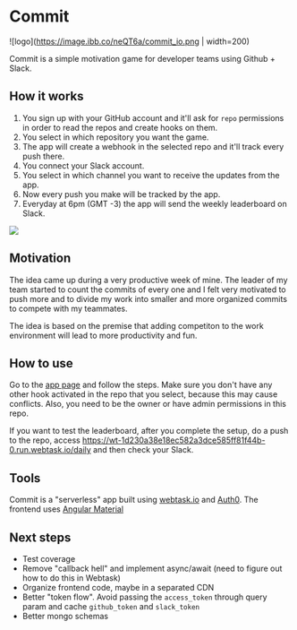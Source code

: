 # Commit

![logo](https://image.ibb.co/neQT6a/commit_io.png | width=200)

Commit is a simple motivation game for developer teams using Github + Slack.

## How it works

1. You sign up with your GitHub account and it'll ask for `repo` permissions in order to read the repos and create hooks on them.
2. You select in which repository you want the game.
3. The app will create a webhook in the selected repo and it'll track every push there.
4. You connect your Slack account.
5. You select in which channel you want to receive the updates from the app.
6. Now every push you make will be tracked by the app.
7. Everyday at 6pm (GMT -3) the app will send the weekly leaderboard on Slack.

![](https://image.ibb.co/ni1wsF/commit_screen.png)

## Motivation 
The idea came up during a very productive week of mine. The leader of my team started to count the commits of every one and I felt very motivated to push more and to divide my work into smaller and more organized commits to compete with my teammates.

The idea is based on the premise that adding competiton to the work environment will lead to more productivity and fun.

## How to use
Go to the [app page](https://wt-1d230a38e18ec582a3dce585ff81f44b-0.run.webtask.io/commit/) and follow the steps. Make sure you don't have any other hook activated in the repo that you select, because this may cause conflicts. Also, you need to be the owner or have admin permissions in this repo.

If you want to test the leaderboard, after you complete the setup, do a push to the repo, access https://wt-1d230a38e18ec582a3dce585ff81f44b-0.run.webtask.io/daily and then check your Slack.

## Tools
Commit is a "serverless" app built using [webtask.io](https://webtask.io) and [Auth0](https://auth0.com). The frontend uses [Angular Material](https://material.angularjs.org)

## Next steps
- Test coverage
- Remove "callback hell" and implement async/await (need to figure out how to do this in Webtask)
- Organize frontend code, maybe in a separated CDN
- Better "token flow". Avoid passing the `access_token` through query param and cache `github_token` and `slack_token`
- Better mongo schemas

